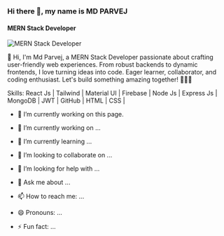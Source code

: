 ### Hi there 👋, my name is MD PARVEJ
#### MERN Stack Developer
![MERN Stack Developer](https://arturssmirnovs.github.io/github-profile-readme-generator/images/banner.png)

👋 Hi, I'm Md Parvej, a MERN Stack Developer passionate about crafting user-friendly web experiences. From robust backends to dynamic frontends, I love turning ideas into code. Eager learner, collaborator, and coding enthusiast. Let's build something amazing together! 🚀👨‍💻

Skills: React Js   |   Tailwind   |   Material UI   |   Firebase   |   Node Js | Express Js | MongoDB | JWT  |  GitHub |  HTML  |  CSS  |  

- 🔭 I’m currently working on this page. 






- 🔭 I’m currently working on ...
- 🌱 I’m currently learning ...
- 👯 I’m looking to collaborate on ...
- 🤔 I’m looking for help with ...
- 💬 Ask me about ...
- 📫 How to reach me: ...
- 😄 Pronouns: ...
- ⚡ Fun fact: ...

